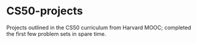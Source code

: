# CS50-projects

Projects outlined in the CS50 curriculum from Harvard MOOC; completed the first few problem sets in spare time.
